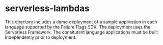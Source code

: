 # serverless-lambdas

This directory includes a demo deployment of a sample application in each language supported by the Failure Flags SDK. The deployment uses the Serverless Framework. The consitutent language applications must be built independently prior to deployment.
